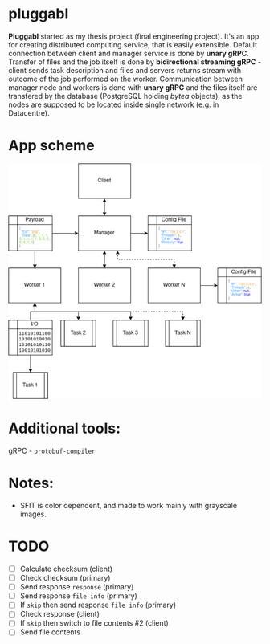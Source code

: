 # pluggabl
**Pluggabl** started as my thesis project (final engineering project). It's an app for creating distributed computing service, that is easily extensible. Default connection between client and manager service is done by **unary gRPC**. Transfer of files and the job itself is done by **bidirectional streaming gRPC** - client sends task description and files and servers returns stream with outcome of the job performed on the worker. Communication between manager node and workers is done with **unary gRPC** and the files itself are transfered by the database (PostgreSQL holding *bytea* objects), as the nodes are supposed to be located inside single network (e.g. in Datacentre).

# App scheme

![scheme](./docs/plugabbl.png)

# Additional tools:

gRPC - `protobuf-compiler`

# Notes:

- SFIT is color dependent, and made to work mainly with grayscale images.

# TODO

- [ ] Calculate checksum (client)
- [ ] Check checksum (primary)
- [ ] Send response `response` (primary)
- [ ] Send response `file info` (primary)
- [ ] If `skip` then send response `file info` (primary)
- [ ] Check response (client)
- [ ] If `skip` then switch to file contents #2 (client)
- [ ] Send file contents
